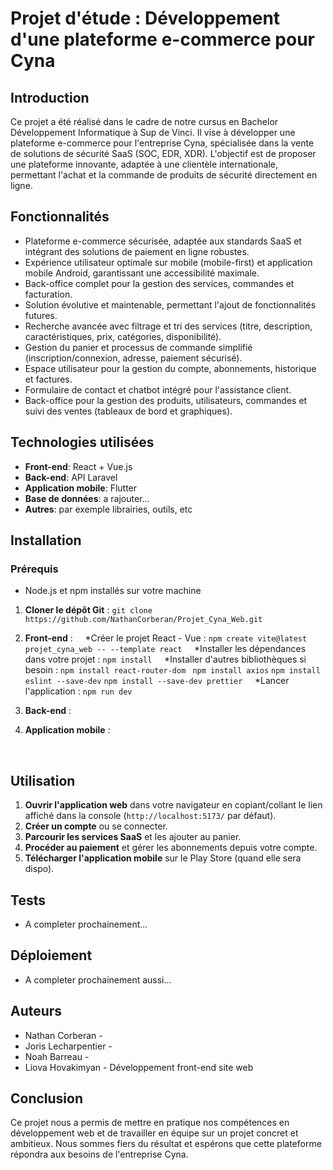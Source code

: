 # Projet d'étude : Développement d'une plateforme e-commerce pour Cyna

## Introduction

Ce projet a été réalisé dans le cadre de notre cursus en Bachelor Développement Informatique à Sup de Vinci. Il vise à développer une plateforme e-commerce pour l'entreprise Cyna, spécialisée dans la vente de solutions de sécurité SaaS (SOC, EDR, XDR). L'objectif est de proposer une plateforme innovante, adaptée à une clientèle internationale, permettant l'achat et la commande de produits de sécurité directement en ligne.

## Fonctionnalités

* Plateforme e-commerce sécurisée, adaptée aux standards SaaS et intégrant des solutions de paiement en ligne robustes.
* Expérience utilisateur optimale sur mobile (mobile-first) et application mobile Android, garantissant une accessibilité maximale.
* Back-office complet pour la gestion des services, commandes et facturation.
* Solution évolutive et maintenable, permettant l'ajout de fonctionnalités futures.
* Recherche avancée avec filtrage et tri des services (titre, description, caractéristiques, prix, catégories, disponibilité).
* Gestion du panier et processus de commande simplifié (inscription/connexion, adresse, paiement sécurisé).
* Espace utilisateur pour la gestion du compte, abonnements, historique et factures.
* Formulaire de contact et chatbot intégré pour l'assistance client.
* Back-office pour la gestion des produits, utilisateurs, commandes et suivi des ventes (tableaux de bord et graphiques).

## Technologies utilisées

* **Front-end**: React + Vue.js
* **Back-end**: API Laravel
* **Application mobile**: Flutter
* **Base de données**: a rajouter...
* **Autres**: par exemple librairies, outils, etc

## Installation

### Prérequis

* Node.js et npm installés sur votre machine

1. **Cloner le dépôt Git** : `git clone https://github.com/NathanCorberan/Projet_Cyna_Web.git`
2. **Front-end** :
    *Créer le projet React - Vue : `npm create vite@latest projet_cyna_web -- --template react`
    *Installer les dépendances dans votre projet : `npm install`
    *Installer d'autres bibliothèques si besoin : `npm install react-router-dom ` `npm install axios` `npm install eslint --save-dev` `npm install --save-dev prettier`
    *Lancer l'application : `npm run dev`
3. **Back-end** :

4. **Application mobile** :

   
## Utilisation

1. **Ouvrir l'application web** dans votre navigateur en copiant/collant le lien affiché dans la console (`http://localhost:5173/` par défaut).
2. **Créer un compte** ou se connecter.
3. **Parcourir les services SaaS** et les ajouter au panier.
4. **Procéder au paiement** et gérer les abonnements depuis votre compte.
5. **Télécharger l'application mobile** sur le Play Store (quand elle sera dispo).

## Tests

* A completer prochainement...

## Déploiement

* A completer prochainement aussi...

## Auteurs

* Nathan Corberan -
* Joris Lecharpentier -
* Noah Barreau -
* Liova Hovakimyan - Développement front-end site web

## Conclusion

Ce projet nous a permis de mettre en pratique nos compétences en développement web et de travailler en équipe sur un projet concret et ambitieux. Nous sommes fiers du résultat et espérons que cette plateforme répondra aux besoins de l'entreprise Cyna.